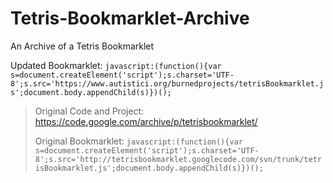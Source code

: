 # Tetris-Bookmarklet-Archive
An Archive of a Tetris Bookmarklet

Updated Bookmarklet: ```javascript:(function(){var s=document.createElement('script');s.charset='UTF-8';s.src='https://www.autistici.org/burnedprojects/tetrisBookmarklet.js';document.body.appendChild(s)})();```

> Original Code and Project: https://code.google.com/archive/p/tetrisbookmarklet/
> 
> Original Bookmarklet: ```javascript:(function(){var s=document.createElement('script');s.charset='UTF-8';s.src='http://tetrisbookmarklet.googlecode.com/svn/trunk/tetrisBookmarklet.js';document.body.appendChild(s)})();```
